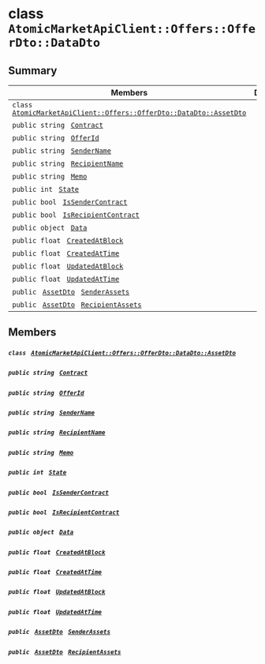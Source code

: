 # class `AtomicMarketApiClient::Offers::OfferDto::DataDto` 

## Summary

 Members                                | Descriptions                                
----------------------------------------|---------------------------------------------
`class ` [`AtomicMarketApiClient::Offers::OfferDto::DataDto::AssetDto`](.github/workflows/documentation/md/AtomicMarketApiClient--Offers--OfferDto--DataDto--AssetDto.md#class_atomic_market_api_client_1_1_offers_1_1_offer_dto_1_1_data_dto_1_1_asset_dto)        | 
`public string ` [`Contract`](#class_atomic_market_api_client_1_1_offers_1_1_offer_dto_1_1_data_dto_1a9b4baf8484b98d89513d7776a8877d0e) | 
`public string ` [`OfferId`](#class_atomic_market_api_client_1_1_offers_1_1_offer_dto_1_1_data_dto_1a176ccbd661a78c99444e637ed0af4c6e) | 
`public string ` [`SenderName`](#class_atomic_market_api_client_1_1_offers_1_1_offer_dto_1_1_data_dto_1a8435cbd7a4dda595164d4ff47d4f4525) | 
`public string ` [`RecipientName`](#class_atomic_market_api_client_1_1_offers_1_1_offer_dto_1_1_data_dto_1a4db149de8d9e2720942cc478bf9b67e2) | 
`public string ` [`Memo`](#class_atomic_market_api_client_1_1_offers_1_1_offer_dto_1_1_data_dto_1ae120ff01d30f40e9771e30e58f1a1d7f) | 
`public int ` [`State`](#class_atomic_market_api_client_1_1_offers_1_1_offer_dto_1_1_data_dto_1a18de412e641d6e3d45d7a829923a29c3) | 
`public bool ` [`IsSenderContract`](#class_atomic_market_api_client_1_1_offers_1_1_offer_dto_1_1_data_dto_1ade800cb1f05a507dc30d49c105cfff62) | 
`public bool ` [`IsRecipientContract`](#class_atomic_market_api_client_1_1_offers_1_1_offer_dto_1_1_data_dto_1a07f590cec8ec1aa154b011469a393f5e) | 
`public object ` [`Data`](#class_atomic_market_api_client_1_1_offers_1_1_offer_dto_1_1_data_dto_1a248bfced8a2a84c147f9b20efe3e669a) | 
`public float ` [`CreatedAtBlock`](#class_atomic_market_api_client_1_1_offers_1_1_offer_dto_1_1_data_dto_1a0caa720646d595f07067fcc6c44a4b2e) | 
`public float ` [`CreatedAtTime`](#class_atomic_market_api_client_1_1_offers_1_1_offer_dto_1_1_data_dto_1a14bdb6268c108cfc8647325d8aff2078) | 
`public float ` [`UpdatedAtBlock`](#class_atomic_market_api_client_1_1_offers_1_1_offer_dto_1_1_data_dto_1a6a61fb4c918dc2245accba312dc05e54) | 
`public float ` [`UpdatedAtTime`](#class_atomic_market_api_client_1_1_offers_1_1_offer_dto_1_1_data_dto_1a8dbb9afc1eef46b8d8a1c645804ef180) | 
`public ` [`AssetDto`](.github/workflows/documentation/md/AtomicMarketApiClient--Offers--OfferDto--DataDto--AssetDto.md#class_atomic_market_api_client_1_1_offers_1_1_offer_dto_1_1_data_dto_1_1_asset_dto)` ` [`SenderAssets`](#class_atomic_market_api_client_1_1_offers_1_1_offer_dto_1_1_data_dto_1a86e7c6a130fb6362e9c7acccadccc56e) | 
`public ` [`AssetDto`](.github/workflows/documentation/md/AtomicMarketApiClient--Offers--OfferDto--DataDto--AssetDto.md#class_atomic_market_api_client_1_1_offers_1_1_offer_dto_1_1_data_dto_1_1_asset_dto)` ` [`RecipientAssets`](#class_atomic_market_api_client_1_1_offers_1_1_offer_dto_1_1_data_dto_1a358e5087b184a62aa204fdbb91ec8ef5) | 

## Members

##### `class ` [`AtomicMarketApiClient::Offers::OfferDto::DataDto::AssetDto`](.github/workflows/documentation/md/AtomicMarketApiClient--Offers--OfferDto--DataDto--AssetDto.md#class_atomic_market_api_client_1_1_offers_1_1_offer_dto_1_1_data_dto_1_1_asset_dto) 

##### `public string ` [`Contract`](#class_atomic_market_api_client_1_1_offers_1_1_offer_dto_1_1_data_dto_1a9b4baf8484b98d89513d7776a8877d0e) 

##### `public string ` [`OfferId`](#class_atomic_market_api_client_1_1_offers_1_1_offer_dto_1_1_data_dto_1a176ccbd661a78c99444e637ed0af4c6e) 

##### `public string ` [`SenderName`](#class_atomic_market_api_client_1_1_offers_1_1_offer_dto_1_1_data_dto_1a8435cbd7a4dda595164d4ff47d4f4525) 

##### `public string ` [`RecipientName`](#class_atomic_market_api_client_1_1_offers_1_1_offer_dto_1_1_data_dto_1a4db149de8d9e2720942cc478bf9b67e2) 

##### `public string ` [`Memo`](#class_atomic_market_api_client_1_1_offers_1_1_offer_dto_1_1_data_dto_1ae120ff01d30f40e9771e30e58f1a1d7f) 

##### `public int ` [`State`](#class_atomic_market_api_client_1_1_offers_1_1_offer_dto_1_1_data_dto_1a18de412e641d6e3d45d7a829923a29c3) 

##### `public bool ` [`IsSenderContract`](#class_atomic_market_api_client_1_1_offers_1_1_offer_dto_1_1_data_dto_1ade800cb1f05a507dc30d49c105cfff62) 

##### `public bool ` [`IsRecipientContract`](#class_atomic_market_api_client_1_1_offers_1_1_offer_dto_1_1_data_dto_1a07f590cec8ec1aa154b011469a393f5e) 

##### `public object ` [`Data`](#class_atomic_market_api_client_1_1_offers_1_1_offer_dto_1_1_data_dto_1a248bfced8a2a84c147f9b20efe3e669a) 

##### `public float ` [`CreatedAtBlock`](#class_atomic_market_api_client_1_1_offers_1_1_offer_dto_1_1_data_dto_1a0caa720646d595f07067fcc6c44a4b2e) 

##### `public float ` [`CreatedAtTime`](#class_atomic_market_api_client_1_1_offers_1_1_offer_dto_1_1_data_dto_1a14bdb6268c108cfc8647325d8aff2078) 

##### `public float ` [`UpdatedAtBlock`](#class_atomic_market_api_client_1_1_offers_1_1_offer_dto_1_1_data_dto_1a6a61fb4c918dc2245accba312dc05e54) 

##### `public float ` [`UpdatedAtTime`](#class_atomic_market_api_client_1_1_offers_1_1_offer_dto_1_1_data_dto_1a8dbb9afc1eef46b8d8a1c645804ef180) 

##### `public ` [`AssetDto`](.github/workflows/documentation/md/AtomicMarketApiClient--Offers--OfferDto--DataDto--AssetDto.md#class_atomic_market_api_client_1_1_offers_1_1_offer_dto_1_1_data_dto_1_1_asset_dto)` ` [`SenderAssets`](#class_atomic_market_api_client_1_1_offers_1_1_offer_dto_1_1_data_dto_1a86e7c6a130fb6362e9c7acccadccc56e) 

##### `public ` [`AssetDto`](.github/workflows/documentation/md/AtomicMarketApiClient--Offers--OfferDto--DataDto--AssetDto.md#class_atomic_market_api_client_1_1_offers_1_1_offer_dto_1_1_data_dto_1_1_asset_dto)` ` [`RecipientAssets`](#class_atomic_market_api_client_1_1_offers_1_1_offer_dto_1_1_data_dto_1a358e5087b184a62aa204fdbb91ec8ef5) 

